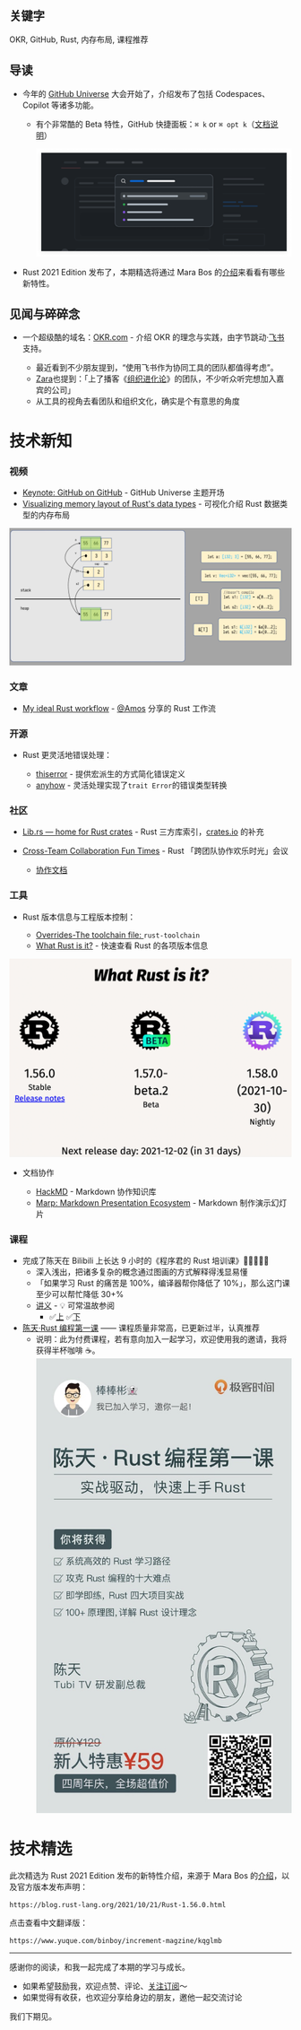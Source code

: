 ## 关键字

OKR, GitHub, Rust, 内存布局, 课程推荐

## 导读

- 今年的 [GitHub Universe](https://www.githubuniverse.com/) 大会开始了，介绍发布了包括 Codespaces、Copilot 等诸多功能。

  - 有个非常酷的 Beta 特性，GitHub 快捷面板：`⌘ k` or `⌘ opt k`（[文档说明](https://docs.github.com/en/get-started/using-github/github-command-palette)）

    ![](/static/season-2/005/github_quick.png)

- Rust 2021 Edition 发布了，本期精选将通过 Mara Bos 的[介绍](https://twitter.com/m_ou_se/status/1451259970524221443)来看看有哪些新特性。

## 见闻与碎碎念

- 一个超级酷的域名：[OKR.com](https://www.okr.com/) - 介绍 OKR 的理念与实践，由字节跳动·[飞书](https://www.feishu.cn/)支持。

  - 最近看到不少朋友提到，“使用飞书作为协同工具的团队都值得考虑”。
  - [Zara](https://zarazhang.com/)也提到：「上了播客《[组织进化论](https://www.xiaoyuzhoufm.com/podcast/606547c8e5c273d2a3689a3e)》的团队，不少听众听完想加入嘉宾的公司」
  - 从工具的视角去看团队和组织文化，确实是个有意思的角度

# 技术新知

### 视频

- [Keynote: GitHub on GitHub](https://youtu.be/etMvd9IKPH4) - GitHub Universe 主题开场
- [Visualizing memory layout of Rust's data types](https://youtu.be/rDoqT-a6UFg) - 可视化介绍 Rust 数据类型的内存布局

![](/static/season-2/005/rust_mem_layout.png)

### 文章

- [My ideal Rust workflow](https://fasterthanli.me/articles/my-ideal-rust-workflow) - [@Amos](https://fasterthanli.me/about) 分享的 Rust 工作流

### 开源

- Rust 更灵活地错误处理：

  - [thiserror](https://github.com/dtolnay/thiserror) - 提供宏派生的方式简化错误定义
  - [anyhow](https://github.com/dtolnay/anyhow) - 灵活处理实现了`trait Error`的错误类型转换

### 社区

- [Lib.rs — home for Rust crates](https://lib.rs/) - Rust 三方库索引，[crates.io](https://crates.io/) 的补充
- [Cross-Team Collaboration Fun Times](https://rust-ctcft.github.io/ctcft/) - Rust 「跨团队协作欢乐时光」会议 

  - [协作文档](https://hackmd.io/@rust-ctcft)

### 工具

- Rust 版本信息与工程版本控制：

  - [Overrides-The toolchain file: ](https://rust-lang.github.io/rustup/overrides.html#the-toolchain-file)`rust-toolchain`
  - [What Rust is it?](https://www.whatrustisit.com/) - 快速查看 Rust 的各项版本信息

![](/static/season-2/005/what-rust-is-it.png)

- 文档协作

  - [HackMD](https://hackmd.io/) - Markdown 协作知识库
  - [Marp: Markdown Presentation Ecosystem](https://marp.app/) - Markdown 制作演示幻灯片

### 课程

- 完成了陈天在 Bilibili 上长达 9 小时的《程序君的 Rust 培训课》🌟🌟🌟🌟🌟
  - 深入浅出，把诸多复杂的概念通过图画的方式解释得浅显易懂
  - 「如果学习 Rust 的痛苦是 100%，编译器帮你降低了 10%」，那么这门课至少可以帮忙降低 30+%
  - [讲义](https://tyrchen.github.io/rust-training/rust-training-all-in-one-cn.html) - 💡 可常温故参阅	
    - ✅[上](https://www.bilibili.com/video/BV19b4y1o7Lt) ✅[下](https://www.bilibili.com/video/BV1h64y197G3)
- [陈天·Rust 编程第一课](http://gk.link/a/10D7g) —— 课程质量非常高，已更新过半，认真推荐
  - 说明：此为付费课程，若有意向加入一起学习，欢迎使用我的邀请，我将获得半杯咖啡 ☕️。
    ![](/static/season-2/005/first_rust.png)

# 技术精选

此次精选为 Rust 2021 Edition 发布的新特性介绍，来源于 Mara Bos 的[介绍](https://twitter.com/m_ou_se/status/1451259970524221443)，以及官方版本发布声明：

```urlpreview
https://blog.rust-lang.org/2021/10/21/Rust-1.56.0.html
```

点击查看中文翻译版：

```urlpreview
https://www.yuque.com/binboy/increment-magzine/kqglmb
```



------

感谢你的阅读，和我一起完成了本期的学习与成长。

- 如果希望鼓励我，欢迎点赞、评论、[关注订阅](https://www.yuque.com/binboy/increment-magzine)～
- 如果觉得有收获，也欢迎分享给身边的朋友，邀他一起交流讨论

我们下期见。
